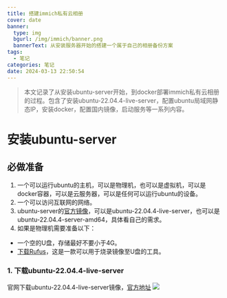 ```yaml
---
title: 搭建immich私有云相册
cover: date
banner:
  type: img
  bgurl: /img/immich/banner.png
  bannerText: 从安装服务器开始的搭建一个属于自己的相册备份方案
tags:
  - 笔记
categories: 笔记
date: 2024-03-13 22:50:54
---
```

> 本文记录了从安装ubuntu-server开始，到docker部署immich私有云相册的过程。包含了安装ubuntu-22.04.4-live-server，配置ubuntu局域网静态IP，安装docker，配置国内镜像，启动服务等一系列内容。
<!-- more -->

# 安装ubuntu-server

## 必做准备
1. 一个可以运行ubuntu的主机，可以是物理机，也可以是虚拟机，可以是docker容器，可以是云服务器，可以是任何可以运行ubuntu的设备。
2. 一个可以访问互联网的网络。
3. ubuntu-server的[官方镜像](https://cn.ubuntu.com/download/server/step1)，可以是ubuntu-22.04.4-live-server，也可以是ubuntu-22.04.4-server-amd64，具体看自己的需求。
4. 如果是物理机需要准备以下：
 - 一个空的U盘，存储最好不要小于4G。
 - [下载Rufus](https://rufus.ie/zh)，这是一款可以用于烧录镜像至U盘的工具。

### 1. 下载ubuntu-22.04.4-live-server
官网下载ubuntu-22.04.4-live-server镜像，[官方地址](https://cn.ubuntu.com/download/server/step1)
![](/img/immich/ubuntu-download.png)